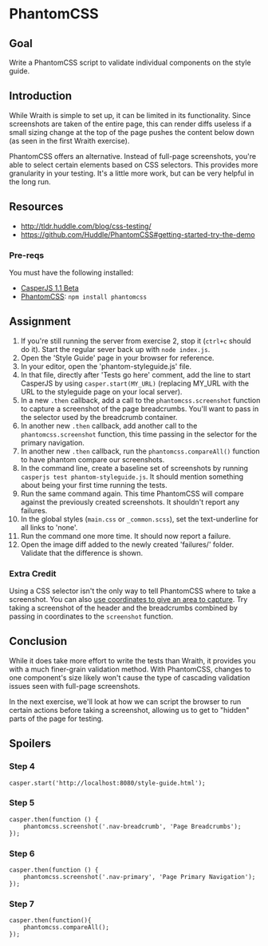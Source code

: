 # PhantomCSS

## Goal
Write a PhantomCSS script to validate individual components on the style guide.

## Introduction

While Wraith is simple to set up, it can be limited in its functionality. Since screenshots are taken of the entire page, this can render diffs useless if a small sizing change at the top of the page pushes the content below down (as seen in the first Wraith exercise).

PhantomCSS offers an alternative. Instead of full-page screenshots, you're able to select certain elements based on CSS selectors. This provides more granularity in your testing. It's a little more work, but can be very helpful in the long run. 

## Resources
- http://tldr.huddle.com/blog/css-testing/
- https://github.com/Huddle/PhantomCSS#getting-started-try-the-demo

### Pre-reqs

You must have the following installed:

- [CasperJS 1.1 Beta](http://docs.casperjs.org/en/latest/installation.html)
- [PhantomCSS](https://github.com/Huddle/PhantomCSS#download): `npm install phantomcss`

## Assignment

1. If you're still running the server from exercise 2, stop it (`ctrl+c` should do it). Start the regular sever back up with `node index.js`.
2. Open the 'Style Guide' page in your browser for reference.
3. In your editor, open the 'phantom-styleguide.js' file.
4. In that file, directly after 'Tests go here' comment, add the line to start CasperJS by using `casper.start(MY_URL)` (replacing MY_URL with the URL to the styleguide page on your local server).
5. In a new `.then` callback, add a call to the `phantomcss.screenshot` function to capture a screenshot of the page breadcrumbs. You'll want to pass in the selector used by the breadcrumb container.
6. In another new `.then` callback, add another call to the `phantomcss.screenshot` function, this time passing in the selector for the primary navigation.
7. In another new `.then` callback, run the `phantomcss.compareAll()` function to have phantom compare our screenshots.
8. In the command line, create a baseline set of screenshots by running `casperjs test phantom-styleguide.js`. It should mention something about being your first time running the tests.
9. Run the same command again. This time PhantomCSS will compare against the previously created screenshots. It shouldn't report any failures.
10. In the global styles (`main.css` or `_common.scss`), set the text-underline for all links to 'none'.
11. Run the command one more time. It should now report a failure.
12. Open the image diff added to the newly created 'failures/' folder. Validate that the difference is shown.

### Extra Credit

Using a CSS selector isn't the only way to tell PhantomCSS where to take a screenshot. You can also [use coordinates to give an area to capture](https://github.com/Huddle/PhantomCSS#there-are-different-ways-to-take-a-screenshot). Try taking a screenshot of the header and the breadcrumbs combined by passing in coordinates to the `screenshot` function.

## Conclusion 

While it does take more effort to write the tests than Wraith, it provides you with a much finer-grain validation method. With PhantomCSS, changes to one component's size likely won't cause the type of cascading validation issues seen with full-page screenshots.

In the next exercise, we'll look at how we can script the browser to run certain actions before taking a screenshot, allowing us to get to "hidden" parts of the page for testing.

## Spoilers

### Step 4

```
casper.start('http://localhost:8080/style-guide.html');
```

### Step 5

```
casper.then(function () {
    phantomcss.screenshot('.nav-breadcrumb', 'Page Breadcrumbs');
});
```

### Step 6

```
casper.then(function () {
    phantomcss.screenshot('.nav-primary', 'Page Primary Navigation');
});
```

### Step 7

```
casper.then(function(){
    phantomcss.compareAll();
});
```
